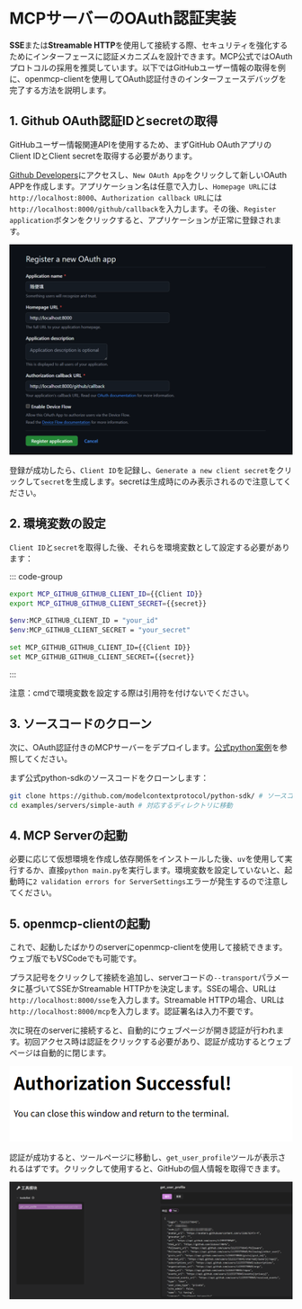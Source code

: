 # MCPサーバーのOAuth認証実装

**SSE**または**Streamable HTTP**を使用して接続する際、セキュリティを強化するためにインターフェースに認証メカニズムを設計できます。MCP公式ではOAuthプロトコルの採用を推奨しています。以下ではGitHubユーザー情報の取得を例に、openmcp-clientを使用してOAuth認証付きのインターフェースデバッグを完了する方法を説明します。

## 1. Github OAuth認証IDとsecretの取得

GitHubユーザー情報関連APIを使用するため、まずGitHub OAuthアプリのClient IDとClient secretを取得する必要があります。

[Github Developers](https://github.com/settings/developers)にアクセスし、`New OAuth App`をクリックして新しいOAuth APPを作成します。アプリケーション名は任意で入力し、`Homepage URL`には`http://localhost:8000`、`Authorization callback URL`には`http://localhost:8000/github/callback`を入力します。その後、`Register application`ボタンをクリックすると、アプリケーションが正常に登録されます。

![](images/oauth-github-new-application.png)

登録が成功したら、`Client ID`を記録し、`Generate a new client secret`をクリックして`secret`を生成します。secretは生成時にのみ表示されるので注意してください。

## 2. 環境変数の設定

`Client ID`と`secret`を取得した後、それらを環境変数として設定する必要があります：

::: code-group
```bash [bash]
export MCP_GITHUB_GITHUB_CLIENT_ID={{Client ID}}
export MCP_GITHUB_GITHUB_CLIENT_SECRET={{secret}}
```

```bash [PowerShell]
$env:MCP_GITHUB_CLIENT_ID = "your_id"
$env:MCP_GITHUB_CLIENT_SECRET = "your_secret"
```

```bash [CMD]
set MCP_GITHUB_GITHUB_CLIENT_ID={{Client ID}}
set MCP_GITHUB_GITHUB_CLIENT_SECRET={{secret}}
```
:::

注意：cmdで環境変数を設定する際は引用符を付けないでください。

## 3. ソースコードのクローン

次に、OAuth認証付きのMCPサーバーをデプロイします。[公式python案例](https://github.com/modelcontextprotocol/python-sdk/tree/main/examples/servers/simple-auth)を参照してください。

まず公式python-sdkのソースコードをクローンします：

```bash
git clone https://github.com/modelcontextprotocol/python-sdk/ # ソースコードをクローン
cd examples/servers/simple-auth # 対応するディレクトリに移動
```

## 4. MCP Serverの起動

必要に応じて仮想環境を作成し依存関係をインストールした後、`uv`を使用して実行するか、直接`python main.py`を実行します。環境変数を設定していないと、起動時に`2 validation errors for ServerSettings`エラーが発生するので注意してください。

## 5. openmcp-clientの起動

これで、起動したばかりのserverにopenmcp-clientを使用して接続できます。ウェブ版でもVSCodeでも可能です。

プラス記号をクリックして接続を追加し、serverコードの`--transport`パラメータに基づいてSSEかStreamable HTTPかを決定します。SSEの場合、URLは`http://localhost:8000/sse`を入力します。Streamable HTTPの場合、URLは`http://localhost:8000/mcp`を入力します。認証署名は入力不要です。

次に現在のserverに接続すると、自動的にウェブページが開き認証が行われます。初回アクセス時は認証をクリックする必要があり、認証が成功するとウェブページは自動的に閉じます。

![](images/oauth-github-success.png)

認証が成功すると、ツールページに移動し、`get_user_profile`ツールが表示されるはずです。クリックして使用すると、GitHubの個人情報を取得できます。

![](images/oauth-github-tool.png)